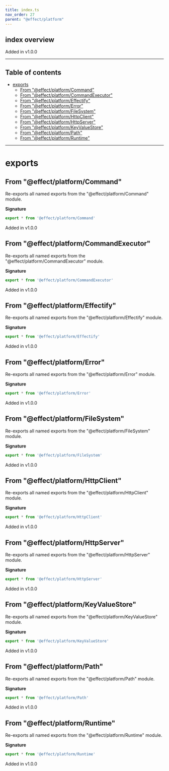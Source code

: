 ```yaml
---
title: index.ts
nav_order: 27
parent: "@effect/platform"
---
```


## index overview

Added in v1.0.0

---

<h2 class="text-delta">Table of contents</h2>

- [exports](#exports)
  - [From "@effect/platform/Command"](#from-effectplatformcommand)
  - [From "@effect/platform/CommandExecutor"](#from-effectplatformcommandexecutor)
  - [From "@effect/platform/Effectify"](#from-effectplatformeffectify)
  - [From "@effect/platform/Error"](#from-effectplatformerror)
  - [From "@effect/platform/FileSystem"](#from-effectplatformfilesystem)
  - [From "@effect/platform/HttpClient"](#from-effectplatformhttpclient)
  - [From "@effect/platform/HttpServer"](#from-effectplatformhttpserver)
  - [From "@effect/platform/KeyValueStore"](#from-effectplatformkeyvaluestore)
  - [From "@effect/platform/Path"](#from-effectplatformpath)
  - [From "@effect/platform/Runtime"](#from-effectplatformruntime)

---

# exports

## From "@effect/platform/Command"

Re-exports all named exports from the "@effect/platform/Command" module.

**Signature**

```ts
export * from '@effect/platform/Command'
```

Added in v1.0.0

## From "@effect/platform/CommandExecutor"

Re-exports all named exports from the "@effect/platform/CommandExecutor" module.

**Signature**

```ts
export * from '@effect/platform/CommandExecutor'
```

Added in v1.0.0

## From "@effect/platform/Effectify"

Re-exports all named exports from the "@effect/platform/Effectify" module.

**Signature**

```ts
export * from '@effect/platform/Effectify'
```

Added in v1.0.0

## From "@effect/platform/Error"

Re-exports all named exports from the "@effect/platform/Error" module.

**Signature**

```ts
export * from '@effect/platform/Error'
```

Added in v1.0.0

## From "@effect/platform/FileSystem"

Re-exports all named exports from the "@effect/platform/FileSystem" module.

**Signature**

```ts
export * from '@effect/platform/FileSystem'
```

Added in v1.0.0

## From "@effect/platform/HttpClient"

Re-exports all named exports from the "@effect/platform/HttpClient" module.

**Signature**

```ts
export * from '@effect/platform/HttpClient'
```

Added in v1.0.0

## From "@effect/platform/HttpServer"

Re-exports all named exports from the "@effect/platform/HttpServer" module.

**Signature**

```ts
export * from '@effect/platform/HttpServer'
```

Added in v1.0.0

## From "@effect/platform/KeyValueStore"

Re-exports all named exports from the "@effect/platform/KeyValueStore" module.

**Signature**

```ts
export * from '@effect/platform/KeyValueStore'
```

Added in v1.0.0

## From "@effect/platform/Path"

Re-exports all named exports from the "@effect/platform/Path" module.

**Signature**

```ts
export * from '@effect/platform/Path'
```

Added in v1.0.0

## From "@effect/platform/Runtime"

Re-exports all named exports from the "@effect/platform/Runtime" module.

**Signature**

```ts
export * from '@effect/platform/Runtime'
```

Added in v1.0.0
